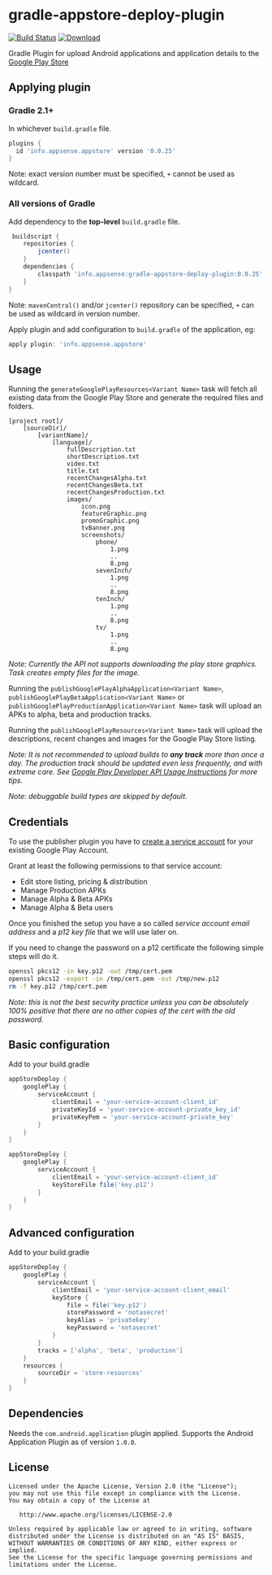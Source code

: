 # gradle-appstore-deploy-plugin

[![Build Status](https://travis-ci.org/minakov/gradle-appstore-deploy-plugin.svg)](https://travis-ci.org/minakov/gradle-appstore-deploy-plugin)
[![Download](https://api.bintray.com/packages/appsense/gradle-plugins/gradle-appstore-deploy-plugin/images/download.svg) ](https://bintray.com/appsense/gradle-plugins/gradle-appstore-deploy-plugin/_latestVersion)

Gradle Plugin for upload Android applications and application details to the [Google Play Store](https://play.google.com/store)

## Applying plugin

### Gradle 2.1+

In whichever `build.gradle` file.

```gradle
plugins {
  id 'info.appsense.appstore' version '0.0.25'
}
```

Note: exact version number must be specified, `+` cannot be used as wildcard.

### All versions of Gradle

Add dependency to the __top-level__ `build.gradle` file.

```gradle
 buildscript {
    repositories {
        jcenter()
    }
    dependencies {
        classpath 'info.appsense:gradle-appstore-deploy-plugin:0.0.25'
    }
}
```

Note: `mavenCentral()` and/or `jcenter()` repository can be specified, `+` can be used as wildcard in version number.

Apply plugin and add configuration to `build.gradle` of the application, eg:

```gradle
apply plugin: 'info.appsense.appstore'
```

## Usage

Running the `generateGooglePlayResources<Variant Name>` task will fetch all existing data from the Google Play Store
and generate the required files and folders.

```
[project root]/
    [sourceDir]/
        [variantName]/
            [language]/
                fullDescription.txt
                shortDescription.txt
                video.txt
                title.txt
                recentChangesAlpha.txt
                recentChangesBeta.txt
                recentChangesProduction.txt
                images/
                    icon.png
                    featureGraphic.png
                    promoGraphic.png
                    tvBanner.png
                    screenshots/
                        phone/
                            1.png
                            ..
                            8.png
                        sevenInch/
                            1.png
                            ..
                            8.png
                        tenInch/
                            1.png
                            ..
                            8.png
                        tv/
                            1.png
                            ..
                            8.png
```
*Note: Currently the API not supports downloading the play store graphics. Task creates empty files for the image.*

Running the `publishGooglePlayAlphaApplication<Variant Name>`, `publishGooglePlayBetaApplication<Variant Name>`
or `publishGooglePlayProductionApplication<Variant Name>` task will upload an APKs to alpha, beta and production tracks.

Running the `publishGooglePlayResources<Variant Name>` task will upload the descriptions, recent changes and images for
the Google Play Store listing.

*Note: It is not recommended to upload builds to __any track__ more than once a day. The production track should be updated
even less frequently, and with extreme care. See [Google Play Developer API Usage Instructions](https://developers.google.com/android-publisher/api_usage) for more tips.*

*Note: debuggable build types are skipped by default.*

## Credentials

To use the publisher plugin you have to [create a service account](https://developers.google.com/android-publisher/getting_started#setting_up_api_access_clients) for your existing Google Play Account.

Grant at least the following permissions to that service account:

* Edit store listing, pricing & distribution
* Manage Production APKs
* Manage Alpha & Beta APKs
* Manage Alpha & Beta users

Once you finished the setup you have a so called *service account email address* and a *p12 key file* that we will use later on.

If you need to change the password on a p12 certificate the following simple steps will do it.

```bash
openssl pkcs12 -in key.p12 -out /tmp/cert.pem
openssl pkcs12 -export -in /tmp/cert.pem -out /tmp/new.p12
rm -f key.p12 /tmp/cert.pem
```

*Note: this is not the best security practice unless you can be absolutely 100% positive that there are no other
copies of the cert with the old password.*

## Basic configuration

Add to your build.gradle

```gradle
appStoreDeploy {
    googlePlay {
        serviceAccount {
            clientEmail = 'your-service-account-client_id'
            privateKeyId = 'your-service-account-private_key_id'
            privateKeyPem = 'your-service-account-private_key'
        }
    }
}
```

```gradle
appStoreDeploy {
    googlePlay {
        serviceAccount {
            clientEmail = 'your-service-account-client_id'
            keyStoreFile file('key.p12')
        }
    }
}
```

## Advanced configuration

Add to your build.gradle

```gradle
appStoreDeploy {
    googlePlay {
        serviceAccount {
            clientEmail = 'your-service-account-client_email'
            keyStore {
                file = file('key.p12')
                storePassword = 'notasecret'
                keyAlias = 'privatekey'
                keyPassword = 'notasecret'
            }
        }
        tracks = ['alpha', 'beta', 'production']
    }
    resources {
        sourceDir = 'store-resources'
    }
}
```

## Dependencies

Needs the ```com.android.application``` plugin applied. Supports the Android Application Plugin as of version ```1.0.0```.

## License

    Licensed under the Apache License, Version 2.0 (the "License");
    you may not use this file except in compliance with the License.
    You may obtain a copy of the License at

       http://www.apache.org/licenses/LICENSE-2.0

    Unless required by applicable law or agreed to in writing, software
    distributed under the License is distributed on an "AS IS" BASIS,
    WITHOUT WARRANTIES OR CONDITIONS OF ANY KIND, either express or implied.
    See the License for the specific language governing permissions and
    limitations under the License.
